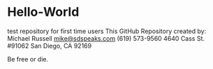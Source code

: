 # Hello-World
test repository for first time users
This GitHub Repository created by:
Michael Russell
mike@sdspeaks.com
(619) 573-9560
4640 Cass St. #91062
San Diego, CA 92169

Be free or die. 

